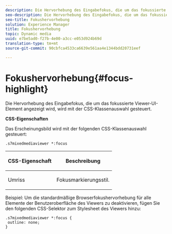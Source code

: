```yaml
---
description: Die Hervorhebung des Eingabefokus, die um das fokussierte Viewer-UI-Element angezeigt wird, wird mit der CSS-Klassenauswahl gesteuert.
seo-description: Die Hervorhebung des Eingabefokus, die um das fokussierte Viewer-UI-Element angezeigt wird, wird mit der CSS-Klassenauswahl gesteuert.
seo-title: Fokushervorhebung
solution: Experience Manager
title: Fokushervorhebung
topic: Dynamic media
uuid: e7be5ad0-f27b-4e00-a3cc-e053d924b69d
translation-type: tm+mt
source-git-commit: 90cbfca4533ca6639e561aa4e1344bdd20731eef

---
```



# Fokushervorhebung{#focus-highlight}

Die Hervorhebung des Eingabefokus, die um das fokussierte Viewer-UI-Element angezeigt wird, wird mit der CSS-Klassenauswahl gesteuert.

<!--<a id="section_061E550C1C1D4DB2BD663A898895B38C"></a>-->

**CSS-Eigenschaften**

Das Erscheinungsbild wird mit der folgenden CSS-Klassenauswahl gesteuert:

```
.s7mixedmediaviewer *:focus
```

<table id="table_94EE3F5BBE4547C0B4943471CEE7EDE4"> 
 <thead> 
  <tr> 
   <th colname="col1" class="entry"> <p> CSS-Eigenschaft </p> </th> 
   <th colname="col2" class="entry"> <p>Beschreibung </p> </th> 
  </tr> 
 </thead>
 <tbody> 
  <tr> 
   <td colname="col1"> <p> <span class="codeph"> Umriss </span> </p> </td> 
   <td colname="col2"> <p>Fokusmarkierungsstil. </p> </td> 
  </tr> 
 </tbody> 
</table>

Beispiel: Um die standardmäßige Browserfokushervorhebung für alle Elemente der Benutzeroberfläche des Viewers zu deaktivieren, fügen Sie den folgenden CSS-Selektor zum Stylesheet des Viewers hinzu:

```
.s7mixedmediaviewer *:focus { 
 outline: none; 
}
```

